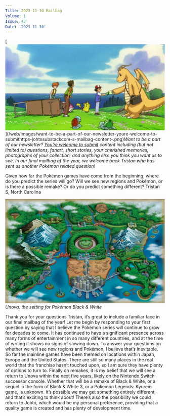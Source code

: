 ```yaml
---
Title: 2023-11-30 Mailbag
Volume: 1
Issue: 43
Date: '2023-11-30'
---
```


[![Want to be a part of our newsletter? [You’re welcome to submit](https://johto.substack.com/s/mailbag) content including (but not limited to) questions, fanart, short stories, your cherished memories, photographs of your collection, and anything else you think you want us to see. In our final mailbag of the year, we welcome back Tristan who has sent us another Pokémon related question!](/web/images/want-to-be-a-part-of-our-newsletter-youre-welcome-to-submithttps-johtosubstackcom-s-mailbag-content-.png)](/web/images/want-to-be-a-part-of-our-newsletter-youre-welcome-to-submithttps-johtosubstackcom-s-mailbag-content-.png)*Want to be a part of our newsletter? [You’re welcome to submit](https://johto.substack.com/s/mailbag) content including (but not limited to) questions, fanart, short stories, your cherished memories, photographs of your collection, and anything else you think you want us to see. In our final mailbag of the year, we welcome back Tristan who has sent us another Pokémon related question!*

Given how far the Pokémon games have come from the beginning, where do you predict the series will go? Will we see new regions and Pokémon, or is there a possible remake? Or do you predict something different?
Tristan S, North Carolina

[![Unova, the setting for Pokémon Black & White](/web/images/unova-the-setting-for-pokemon-black-white.png)](/web/images/unova-the-setting-for-pokemon-black-white.png)*Unova, the setting for Pokémon Black & White*

Thank you for your questions Tristan, it’s great to include a familiar face in our final mailbag of the year! Let me begin by responding to your first question by saying that I believe the Pokémon series will continue to grow for decades to come. It has continued to have a significant presence across many forms of entertainment in so many different countries, and at the time of writing it shows no signs of slowing down.
To answer your questions on whether we will see new regions and Pokémon, I believe that’s inevitable. So far the mainline games have been themed on locations within Japan, Europe and the United States. There are still so many places in the real world that the franchise hasn’t touched upon, so I am sure they have plenty of options to turn to.
Finally on remakes, it is my belief that we will see a return to Unova within the next five years, likely on the Nintendo Switch successor console. Whether that will be a remake of Black & White, or a sequel in the form of Black & White 3, or a Pokemon Legends: Kyurem game, is unknown. It’s possible we may get something entirely different, and that’s exciting to think about! There’s also the possibility we could return to Johto, which would be my personal preference, providing that a quality game is created and has plenty of development time.